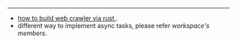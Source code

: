 ***
* <a href=rule/src/parser>how to build web crawler via rust </a>.</br>
* different way to implement async tasks, please refer *workspace's members*.